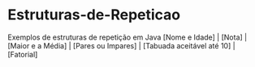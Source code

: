 # Estruturas-de-Repeticao
Exemplos de estruturas de repetição em Java [Nome e Idade]  | [Nota] | [Maior e a Média] | [Pares ou Impares] | [Tabuada aceitável até 10] | [Fatorial]
